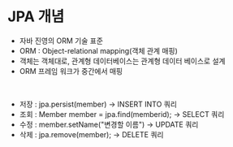 # JPA 개념

- 자바 진영의 ORM 기술 표준
- ORM : Object-relational mapping(객체 관계 매핑)
- 객체는 객체대로, 관계형 데이터베이스는 관계형 데이터 베이스로 설계
- ORM 프레임 워크가 중간에서 매핑

<br>

- 저장 : jpa.persist(member)  ->  INSERT INTO 쿼리
- 조회 : Member member = jpa.find(memberid);  -> SELECT 쿼리 
- 수정 : member.setName("변경할 이름")  -> UPDATE 쿼리
- 삭제 : jpa.remove(member);  -> DELETE 쿼리

